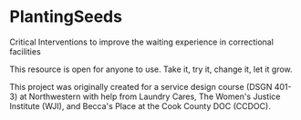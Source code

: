 # PlantingSeeds
Critical Interventions to improve the waiting experience in correctional facilities

This resource is open for anyone to use. Take it, try it, change it, let it grow.  


This project was originally created for a service design course (DSGN 401-3) at Northwestern with help from Laundry Cares, The Women's Justice Institute (WJI), and Becca's Place at the Cook County DOC (CCDOC). 


